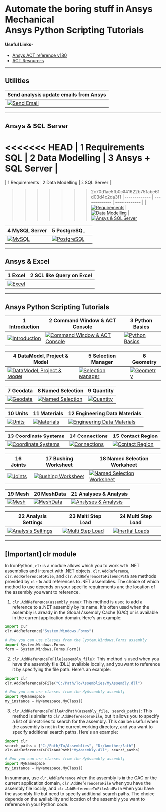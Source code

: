 # Automate the boring stuff in Ansys Mechanical <br> Ansys Python Scripting Tutorials

#### Useful Links-

* [Ansys ACT reference v180](https://storage.ansys.com/corp/ACT_Reference_Guide_doc_v180/)
* [ACT Resources](https://github.com/Amrit-Hub/Automate-the-boring-stuff-in-Ansys-Mechanical-Scripting/tree/066c001f17c7bcebaa84da6c10dd2e30434e2cfd/000%20resources)

---
## Utilities

| Send analysis update emails from Ansys |
|---------|
| [![Send Email](http://img.youtube.com/vi/okAIJ1bCn-Y/0.jpg)](https://www.youtube.com/watch?v=okAIJ1bCn-Y) |

---
## Ansys & SQL Server

<<<<<<< HEAD
| 1 Requirements SQL | 2 Data Modelling  | 3 Ansys + SQL Server  |
=======
| 1 Requirements  | 2 Data Modelling  | 3 SQL Server  |
>>>>>>> 2c70d1ae5fb0c841622b751abe61d03d4c2da3f1
| ------------- | ------------- | ------------- |
| [![Requirements](http://img.youtube.com/vi/qq7cnxCQRJU/0.jpg)](https://www.youtube.com/watch?v=qq7cnxCQRJU)  | [![Data Modelling](http://img.youtube.com/vi/anPAasBZd6E/0.jpg)](https://www.youtube.com/watch?v=anPAasBZd6E)  | [![Ansys & SQL Server](http://img.youtube.com/vi/az5SfwL3M9A/0.jpg)](https://www.youtube.com/watch?v=az5SfwL3M9A) 

| 4 MySQL Server  | 5 PostgreSQL  |   |
| ------------- | ------------- | ------------- |
| [![MySQL](http://img.youtube.com/vi/NcjWZThRnvQ/0.jpg)](https://www.youtube.com/watch?v=NcjWZThRnvQ)  | [![PostgreSQL](http://img.youtube.com/vi/8sfC5naJMas/0.jpg)](https://www.youtube.com/watch?v=8sfC5naJMas)  |  |

---
## Ansys & Excel

| 1 Excel  | 2 SQL like Query on Excel |
| ------------- | ------------- |
| [![Excel](http://img.youtube.com/vi/NNLYE-NCKZU/0.jpg)](https://www.youtube.com/watch?v=NNLYE-NCKZU)  | |

---
## Ansys Python Scripting Tutorials

| 1 Introduction  | 2 Command Window & ACT Console  | 3 Python Basics  |
| ------------- | ------------- | ------------- |
| [![Introduction](http://img.youtube.com/vi/ycD8B1HuQSg/0.jpg)](https://www.youtube.com/watch?v=ycD8B1HuQSg)  | [![Command Window & ACT Console](http://img.youtube.com/vi/VGLIXkH8q3o/0.jpg)](https://www.youtube.com/watch?v=VGLIXkH8q3o)  | [![Python Basics](http://img.youtube.com/vi/BH545xRXh_k/0.jpg)](https://www.youtube.com/watch?v=BH545xRXh_k) |

| 4 DataModel, Project & Model  | 5 Selection Manager | 6 Geometry |
| ------------- | ------------- | ------------- |
| [![DataModel, Project & Model](http://img.youtube.com/vi/__WLUjFMzJE/0.jpg)](https://www.youtube.com/watch?v=__WLUjFMzJE) |[![Selection Manager](http://img.youtube.com/vi/X1QCCcmn32o/0.jpg)](https://www.youtube.com/watch?v=X1QCCcmn32o) | [![Geometry](http://img.youtube.com/vi/0OCBK_SGBj4/0.jpg)](https://www.youtube.com/watch?v=0OCBK_SGBj4) |

| 7 Geodata | 8 Named Selection | 9 Quantity |
| ------------- | ------------- | ------------- |
| [![Geodata](http://img.youtube.com/vi/V6sd9EsW4jg/0.jpg)](https://www.youtube.com/watch?v=V6sd9EsW4jg) | [![Named Selection](http://img.youtube.com/vi/agOJPpISCcI/0.jpg)](https://www.youtube.com/watch?v=agOJPpISCcI) |[![Quantity](http://img.youtube.com/vi/OwkIUkvUZPk/0.jpg)](https://www.youtube.com/watch?v=OwkIUkvUZPk) |

| 10 Units | 11 Materials | 12 Engineering Data Materials
| ------------- | ------------- | ------------- |
| [![Units](http://img.youtube.com/vi/rsefko6TX1A/0.jpg)](https://www.youtube.com/watch?v=rsefko6TX1A) | [![Materials](http://img.youtube.com/vi/95sPC85Isog/0.jpg)](https://www.youtube.com/watch?v=95sPC85Isog) | [![Engineering Data Materials](http://img.youtube.com/vi/8RlDzhMPjEk/0.jpg)](https://www.youtube.com/watch?v=8RlDzhMPjEk) |

| 13 Coordinate Systems | 14 Connections | 15 Contact Region |
| ------------- | ------------- | ------------- |
| [![Coordinate Systems](http://img.youtube.com/vi/fjf14KC8Xxk/0.jpg)](https://www.youtube.com/watch?v=fjf14KC8Xxk) | [![Connections](http://img.youtube.com/vi/P0WwNjca1xM/0.jpg)](https://www.youtube.com/watch?v=P0WwNjca1xM)| [![Contact Region](http://img.youtube.com/vi/BPlw5_hPJvI/0.jpg)](https://www.youtube.com/watch?v=BPlw5_hPJvI) |

| 16 Joints | 17 Bushing Worksheet | 18 Named Selection Worksheet |
| ------------- | ------------- | ------------- |
| [![Joints](http://img.youtube.com/vi/bzhvb4JdYR4/0.jpg)](https://www.youtube.com/watch?v=bzhvb4JdYR4) | [![Bushing Worksheet](http://img.youtube.com/vi/EqWLwHzuvxY/0.jpg)](https://www.youtube.com/watch?v=EqWLwHzuvxY) | [![Named Selection Worksheet](http://img.youtube.com/vi/TTsR_c8Q7hY/0.jpg)](https://www.youtube.com/watch?v=TTsR_c8Q7hY) |

| 19 Mesh | 20 MeshData | 21 Analyses & Analysis |
| ------------- | ------------- | ------------- |
| [![Mesh](http://img.youtube.com/vi/yvAvor0HQYI/0.jpg)](https://www.youtube.com/watch?v=yvAvor0HQYI) | [![MeshData](http://img.youtube.com/vi/ULfu9VLe5Yk/0.jpg)](https://www.youtube.com/watch?v=ULfu9VLe5Yk) | [![Analyses & Analysis](http://img.youtube.com/vi/D6uhcR0IRR8/0.jpg)](https://www.youtube.com/watch?v=D6uhcR0IRR8)

| 22 Analysis Settings | 23 Multi Step Load | 24 Multi Step Load |
| ------------- | ------------- | ------------- |
| [![Analysis Settings](http://img.youtube.com/vi/QbJNV_M5eko/0.jpg)](https://www.youtube.com/watch?v=QbJNV_M5eko) | [![Multi Step Load](http://img.youtube.com/vi/Aq_yQN9r5eA/0.jpg)](https://www.youtube.com/watch?v=Aq_yQN9r5eA) | [![Inertial Loads](http://img.youtube.com/vi/sMMCUmWgOeY/0.jpg)](https://www.youtube.com/watch?v=sMMCUmWgOeY)|

---
## [Important] clr module
In IronPython, `clr` is a module allows which you to work with .NET assemblies and interact with .NET objects. `clr.AddReference`, `clr.AddReferenceToFile`, and `clr.AddReferenceToFileAndPath` are methods provided by `clr` to add references to .NET assemblies. The choice of which method to use depends on your specific requirements and the location of the assembly you want to reference.

1. `clr.AddReference(assembly_name)`: This method is used to add a reference to a .NET assembly by its name. It's often used when the assembly is already in the Global Assembly Cache (GAC) or is available in the current application domain. Here's an example:

```python
import clr
clr.AddReference("System.Windows.Forms")

# Now you can use classes from the System.Windows.Forms assembly
import System.Windows.Forms
form = System.Windows.Forms.Form()
```

2. `clr.AddReferenceToFile(assembly_file)`: This method is used when you have the assembly file (DLL) available locally, and you want to reference it by specifying the file path. Here's an example:

```python
import clr
clr.AddReferenceToFile("C:/Path/To/Assemblies/MyAssembly.dll")

# Now you can use classes from the MyAssembly assembly
import MyNamespace
my_instance = MyNamespace.MyClass()
```

3. `clr.AddReferenceToFileAndPath(assembly_file, search_paths)`: This method is similar to `clr.AddReferenceToFile`, but it allows you to specify a list of directories to search for the assembly. This can be useful when the assembly is not in the current working directory, and you want to specify additional search paths. Here's an example:

```python
import clr
search_paths = ["C:/Path/To/Assemblies", "D:/Another/Path"]
clr.AddReferenceToFileAndPath("MyAssembly.dll", search_paths)

# Now you can use classes from the MyAssembly assembly
import MyNamespace
my_instance = MyNamespace.MyClass()
```

In summary, use `clr.AddReference` when the assembly is in the GAC or the current application domain, `clr.AddReferenceToFile` when you have the assembly file locally, and `clr.AddReferenceToFileAndPath` when you have the assembly file but need to specify additional search paths. The choice depends on the availability and location of the assembly you want to reference in your Python code.
